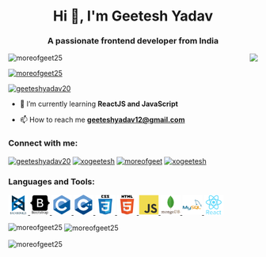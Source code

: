 <h1 align="center">Hi 👋, I'm Geetesh Yadav</h1>
<h3 align="center">A passionate frontend developer from India</h3>
<img align = "right" widht = "400" src = "https://camo.githubusercontent.com/5ddf73ad3a205111cf8c686f687fc216c2946a75005718c8da5b837ad9de78c9/68747470733a2f2f7468756d62732e6766796361742e636f6d2f4576696c4e657874446576696c666973682d736d616c6c2e676966">
<p align="left"> <img src="https://komarev.com/ghpvc/?username=moreofgeet25&label=Profile%20views&color=0e75b6&style=flat" alt="moreofgeet25" /> </p>

<p align="left"> <a href="https://github.com/ryo-ma/github-profile-trophy"><img src="https://github-profile-trophy.vercel.app/?username=moreofgeet25" alt="moreofgeet25" /></a> </p>

<p align="left"> <a href="https://twitter.com/geeteshyadav20" target="blank"><img src="https://img.shields.io/twitter/follow/geeteshyadav20?logo=twitter&style=for-the-badge" alt="geeteshyadav20" /></a> </p>

- 🌱 I’m currently learning **ReactJS and JavaScript**

- 📫 How to reach me **geeteshyadav12@gmail.com**

<h3 align="left">Connect with me:</h3>
<p align="left">
<a href="https://twitter.com/geeteshyadav20" target="blank"><img align="center" src="https://raw.githubusercontent.com/rahuldkjain/github-profile-readme-generator/master/src/images/icons/Social/twitter.svg" alt="geeteshyadav20" height="30" width="40" /></a>
<a href="https://www.codechef.com/users/xogeetesh" target="blank"><img align="center" src="https://cdn.jsdelivr.net/npm/simple-icons@3.1.0/icons/codechef.svg" alt="xogeetesh" height="30" width="40" /></a>
<a href="https://codeforces.com/profile/moreofgeet" target="blank"><img align="center" src="https://raw.githubusercontent.com/rahuldkjain/github-profile-readme-generator/master/src/images/icons/Social/codeforces.svg" alt="moreofgeet" height="30" width="40" /></a>
<a href="https://www.leetcode.com/xogeetesh" target="blank"><img align="center" src="https://raw.githubusercontent.com/rahuldkjain/github-profile-readme-generator/master/src/images/icons/Social/leet-code.svg" alt="xogeetesh" height="30" width="40" /></a>
</p>

<h3 align="left">Languages and Tools:</h3>
<p align="left"> <a href="https://backbonejs.org" target="_blank" rel="noreferrer"> <img src="https://raw.githubusercontent.com/devicons/devicon/master/icons/backbonejs/backbonejs-original-wordmark.svg" alt="backbonejs" width="40" height="40"/> </a> <a href="https://getbootstrap.com" target="_blank" rel="noreferrer"> <img src="https://raw.githubusercontent.com/devicons/devicon/master/icons/bootstrap/bootstrap-plain-wordmark.svg" alt="bootstrap" width="40" height="40"/> </a> <a href="https://www.cprogramming.com/" target="_blank" rel="noreferrer"> <img src="https://raw.githubusercontent.com/devicons/devicon/master/icons/c/c-original.svg" alt="c" width="40" height="40"/> </a> <a href="https://www.w3schools.com/cpp/" target="_blank" rel="noreferrer"> <img src="https://raw.githubusercontent.com/devicons/devicon/master/icons/cplusplus/cplusplus-original.svg" alt="cplusplus" width="40" height="40"/> </a> <a href="https://www.w3schools.com/css/" target="_blank" rel="noreferrer"> <img src="https://raw.githubusercontent.com/devicons/devicon/master/icons/css3/css3-original-wordmark.svg" alt="css3" width="40" height="40"/> </a> <a href="https://www.w3.org/html/" target="_blank" rel="noreferrer"> <img src="https://raw.githubusercontent.com/devicons/devicon/master/icons/html5/html5-original-wordmark.svg" alt="html5" width="40" height="40"/> </a> <a href="https://developer.mozilla.org/en-US/docs/Web/JavaScript" target="_blank" rel="noreferrer"> <img src="https://raw.githubusercontent.com/devicons/devicon/master/icons/javascript/javascript-original.svg" alt="javascript" width="40" height="40"/> </a> <a href="https://www.mongodb.com/" target="_blank" rel="noreferrer"> <img src="https://raw.githubusercontent.com/devicons/devicon/master/icons/mongodb/mongodb-original-wordmark.svg" alt="mongodb" width="40" height="40"/> </a> <a href="https://www.mysql.com/" target="_blank" rel="noreferrer"> <img src="https://raw.githubusercontent.com/devicons/devicon/master/icons/mysql/mysql-original-wordmark.svg" alt="mysql" width="40" height="40"/> </a> <a href="https://reactjs.org/" target="_blank" rel="noreferrer"> <img src="https://raw.githubusercontent.com/devicons/devicon/master/icons/react/react-original-wordmark.svg" alt="react" width="40" height="40"/> </a> </p>

<p><img align="left" src="https://github-readme-stats.vercel.app/api/top-langs?username=moreofgeet25&show_icons=true&locale=en&layout=compact" alt="moreofgeet25" /></p>

<p>&nbsp;<img align="center" src="https://github-readme-stats.vercel.app/api?username=moreofgeet25&show_icons=true&locale=en" alt="moreofgeet25" /></p>

<p><img align="center" src="https://github-readme-streak-stats.herokuapp.com/?user=moreofgeet25&" alt="moreofgeet25" /></p>
